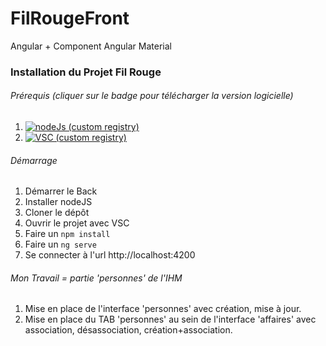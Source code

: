 # FilRougeFront
Angular + Component Angular Material

### Installation du Projet Fil Rouge
###### Prérequis (cliquer sur le badge pour télécharger la version logicielle)
1. [![nodeJs (custom registry)](https://img.shields.io/badge/nodeJs-8.9.3-blue.svg)](https://nodejs.org/en/blog/release/v8.9.3/)  
2. [![VSC (custom registry)](https://img.shields.io/badge/VSC-1.21-orange.svg)](https://code.visualstudio.com/)

 ###### Démarrage
1. Démarrer le Back
2. Installer nodeJS
3. Cloner le dépôt
4. Ouvrir le projet avec VSC
5. Faire un `npm install`
6. Faire un `ng serve`
7. Se connecter à l'url http://localhost:4200

###### Mon Travail = partie 'personnes' de l'IHM
1. Mise en place de l'interface 'personnes' avec création, mise à jour.
2. Mise en place du TAB 'personnes' au sein de l'interface 'affaires' avec association, désassociation, création+association. 


